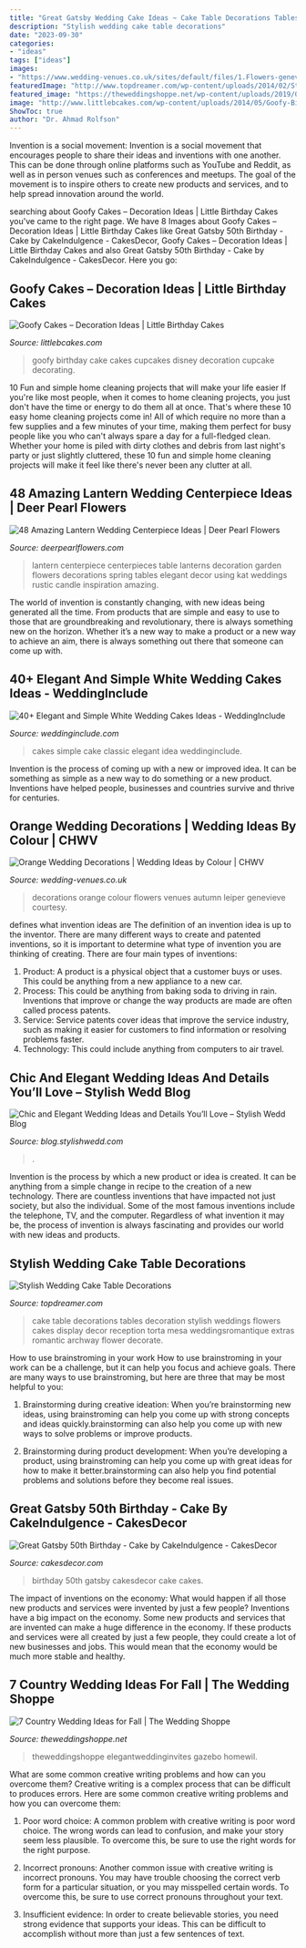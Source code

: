 ```yaml
---
title: "Great Gatsby Wedding Cake Ideas ~ Cake Table Decorations Tables Decoration Stylish Weddings Flowers Cakes Display Decor Reception Torta Mesa Weddingsromantique Extras Romantic Archway Flower Decorate"
description: "Stylish wedding cake table decorations"
date: "2023-09-30"
categories:
- "ideas"
tags: ["ideas"]
images:
- "https://www.wedding-venues.co.uk/sites/default/files/1.Flowers-genevieveleiper-orange-wedding-decorations-autumn.jpg"
featuredImage: "http://www.topdreamer.com/wp-content/uploads/2014/02/Stylish-White-Cake-with-orhid-flowers-Table-decorations.jpg"
featured_image: "https://theweddingshoppe.net/wp-content/uploads/2019/07/Southworth_King_CtgPhotography_400940764_big.jpg"
image: "http://www.littlebcakes.com/wp-content/uploads/2014/05/Goofy-Birthday-Cake.jpg"
ShowToc: true
author: "Dr. Ahmad Rolfson"
---
```



Invention is a social movement:
Invention is a social movement that encourages people to share their ideas and inventions with one another. This can be done through online platforms such as YouTube and Reddit, as well as in person venues such as conferences and meetups. The goal of the movement is to inspire others to create new products and services, and to help spread innovation around the world.

	

		
searching about Goofy Cakes – Decoration Ideas | Little Birthday Cakes you've came to the right page. We have 8 Images about Goofy Cakes – Decoration Ideas | Little Birthday Cakes like Great Gatsby 50th Birthday - Cake by CakeIndulgence - CakesDecor, Goofy Cakes – Decoration Ideas | Little Birthday Cakes and also Great Gatsby 50th Birthday - Cake by CakeIndulgence - CakesDecor. Here you go:
		
    
## Goofy Cakes – Decoration Ideas | Little Birthday Cakes

<img loading=lazy src="http://www.littlebcakes.com/wp-content/uploads/2014/05/Goofy-Birthday-Cake.jpg" onerror="this.onerror=null;this.src='https://tse3.mm.bing.net/th?id=OIP.1vJlWJAwGXdIuMIiBRYfyQHaMA&amp;pid=15.1';" alt="Goofy Cakes – Decoration Ideas | Little Birthday Cakes">

_Source: littlebcakes.com_

>goofy birthday cake cakes cupcakes disney decoration cupcake decorating. 

	

10 Fun and simple home cleaning projects that will make your life easier
If you're like most people, when it comes to home cleaning projects, you just don't have the time or energy to do them all at once. That's where these 10 easy home cleaning projects come in! All of which require no more than a few supplies and a few minutes of your time, making them perfect for busy people like you who can't always spare a day for a full-fledged clean. Whether your home is piled with dirty clothes and debris from last night's party or just slightly cluttered, these 10 fun and simple home cleaning projects will make it feel like there's never been any clutter at all.

    
## 48 Amazing Lantern Wedding Centerpiece Ideas | Deer Pearl Flowers

<img loading=lazy src="http://www.deerpearlflowers.com/wp-content/uploads/2015/05/Vintage-lantern-centerpiece.jpg" onerror="this.onerror=null;this.src='https://tse4.mm.bing.net/th?id=OIP.u-uOHGLmt6ZAVeLso41aMQHaLH&amp;pid=15.1';" alt="48 Amazing Lantern Wedding Centerpiece Ideas | Deer Pearl Flowers">

_Source: deerpearlflowers.com_

>lantern centerpiece centerpieces table lanterns decoration garden flowers decorations spring tables elegant decor using kat weddings rustic candle inspiration amazing. 

	

The world of invention is constantly changing, with new ideas being generated all the time. From products that are simple and easy to use to those that are groundbreaking and revolutionary, there is always something new on the horizon. Whether it’s a new way to make a product or a new way to achieve an aim, there is always something out there that someone can come up with.

    
## 40+ Elegant And Simple White Wedding Cakes Ideas - WeddingInclude

<img loading=lazy src="https://www.weddinginclude.com/wp-content/uploads/2016/08/Classic-white-wedding-cake-idea.jpg" onerror="this.onerror=null;this.src='https://tse1.mm.bing.net/th?id=OIP.K6Ch_0tYMc22eYTjCEsW0gHaLI&amp;pid=15.1';" alt="40+ Elegant and Simple White Wedding Cakes Ideas - WeddingInclude">

_Source: weddinginclude.com_

>cakes simple cake classic elegant idea weddinginclude. 

	

Invention is the process of coming up with a new or improved idea. It can be something as simple as a new way to do something or a new product. Inventions have helped people, businesses and countries survive and thrive for centuries.

    
## Orange Wedding Decorations | Wedding Ideas By Colour | CHWV

<img loading=lazy src="https://www.wedding-venues.co.uk/sites/default/files/1.Flowers-genevieveleiper-orange-wedding-decorations-autumn.jpg" onerror="this.onerror=null;this.src='https://tse4.mm.bing.net/th?id=OIP.sJ_zDorX3igmKpeu9Vs-LQHaLH&amp;pid=15.1';" alt="Orange Wedding Decorations | Wedding Ideas by Colour | CHWV">

_Source: wedding-venues.co.uk_

>decorations orange colour flowers venues autumn leiper genevieve courtesy. 

	

defines what invention ideas are
The definition of an invention idea is up to the inventor. 
There are many different ways to create and patented inventions, so it is important to determine what type of invention you are thinking of creating. There are four main types of inventions: 
1) Product: A product is a physical object that a customer buys or uses. This could be anything from a new appliance to a new car. 
2) Process: This could be anything from baking soda to driving in rain. Inventions that improve or change the way products are made are often called process patents. 
3) Service: Service patents cover ideas that improve the service industry, such as making it easier for customers to find information or resolving problems faster. 
4) Technology: This could include anything from computers to air travel.

    
## Chic And Elegant Wedding Ideas And Details You’ll Love – Stylish Wedd Blog

<img loading=lazy src="https://blog.stylishwedd.com/wp-content/uploads/2017/02/chic-wedding-reception-ideas-you-will-love.jpg" onerror="this.onerror=null;this.src='https://tse4.mm.bing.net/th?id=OIP._rEGTx0PJz-0BtDrNDJSCgHaRj&amp;pid=15.1';" alt="Chic and Elegant Wedding Ideas and Details You’ll Love – Stylish Wedd Blog">

_Source: blog.stylishwedd.com_

>. 

	

Invention is the process by which a new product or idea is created. It can be anything from a simple change in recipe to the creation of a new technology. There are countless inventions that have impacted not just society, but also the individual. Some of the most famous inventions include the telephone, TV, and the computer. Regardless of what invention it may be, the process of invention is always fascinating and provides our world with new ideas and products.

    
## Stylish Wedding Cake Table Decorations

<img loading=lazy src="http://www.topdreamer.com/wp-content/uploads/2014/02/Stylish-White-Cake-with-orhid-flowers-Table-decorations.jpg" onerror="this.onerror=null;this.src='https://tse4.mm.bing.net/th?id=OIP.xDX40CSenOKELufh1TF-IQHaKz&amp;pid=15.1';" alt="Stylish Wedding Cake Table Decorations">

_Source: topdreamer.com_

>cake table decorations tables decoration stylish weddings flowers cakes display decor reception torta mesa weddingsromantique extras romantic archway flower decorate. 

	

How to use brainstroming in your work
How to use brainstroming in your work can be a challenge, but it can help you focus and achieve goals. There are many ways to use brainstroming, but here are three that may be most helpful to you:
1. Brainstorming during creative ideation: When you’re brainstorming new ideas, using brainstroming can help you come up with strong concepts and ideas quickly.brainstorming can also help you come up with new ways to solve problems or improve products.

2. Brainstorming during product development: When you’re developing a product, using brainstroming can help you come up with great ideas for how to make it better.brainstorming can also help you find potential problems and solutions before they become real issues.


    
## Great Gatsby 50th Birthday - Cake By CakeIndulgence - CakesDecor

<img loading=lazy src="https://pic.cakesdecor.com/m/mr4n4jdioipn4xht5k4y.jpg" onerror="this.onerror=null;this.src='https://tse4.mm.bing.net/th?id=OIP.TX1V8mWM59R98T_sqJy7RwHaJ6&amp;pid=15.1';" alt="Great Gatsby 50th Birthday - Cake by CakeIndulgence - CakesDecor">

_Source: cakesdecor.com_

>birthday 50th gatsby cakesdecor cake cakes. 

	

The impact of inventions on the economy: What would happen if all those new products and services were invented by just a few people?
Inventions have a big impact on the economy. Some new products and services that are invented can make a huge difference in the economy. If these products and services were all created by just a few people, they could create a lot of new businesses and jobs. This would mean that the economy would be much more stable and healthy.

    
## 7 Country Wedding Ideas For Fall | The Wedding Shoppe

<img loading=lazy src="https://theweddingshoppe.net/wp-content/uploads/2019/07/Southworth_King_CtgPhotography_400940764_big.jpg" onerror="this.onerror=null;this.src='https://tse2.mm.bing.net/th?id=OIP.8Qi3rztCufO2QopkePZ3IAHaKG&amp;pid=15.1';" alt="7 Country Wedding Ideas for Fall | The Wedding Shoppe">

_Source: theweddingshoppe.net_

>theweddingshoppe elegantweddinginvites gazebo homewil. 

	

What are some common creative writing problems and how can you overcome them?
Creative writing is a complex process that can be difficult to produces errors. Here are some common creative writing problems and how you can overcome them:
1. Poor word choice: A common problem with creative writing is poor word choice. The wrong words can lead to confusion, and make your story seem less plausible. To overcome this, be sure to use the right words for the right purpose.

2. Incorrect pronouns: Another common issue with creative writing is incorrect pronouns. You may have trouble choosing the correct verb form for a particular situation, or you may misspelled certain words. To overcome this, be sure to use correct pronouns throughout your text.

3. Insufficient evidence: In order to create believable stories, you need strong evidence that supports your ideas. This can be difficult to accomplish without more than just a few sentences of text.


